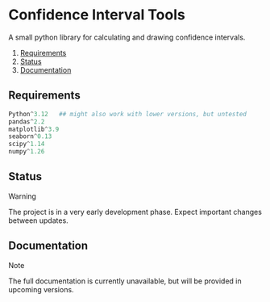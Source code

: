 # Confidence Interval Tools

A small python library for calculating and drawing confidence intervals. 


1. [Requirements](#requirements)
2. [Status](#status)
3. [Documentation](#documentation)


## Requirements 

```python
Python^3.12   ## might also work with lower versions, but untested  
pandas^2.2  
matplotlib^3.9  
seaborn^0.13  
scipy^1.14  
numpy^1.26
```


## Status

> [!WARNING]  
> The project is in a very early development phase. Expect important changes between updates. 


## Documentation

> [!NOTE]  
> The full documentation is currently unavailable, but will be provided in upcoming versions.  

